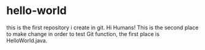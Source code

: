 # hello-world
this is the first repository i create in git.
Hi Humans!
This is the second place to make change in order to test Git function, the first place is HelloWorld.java.
